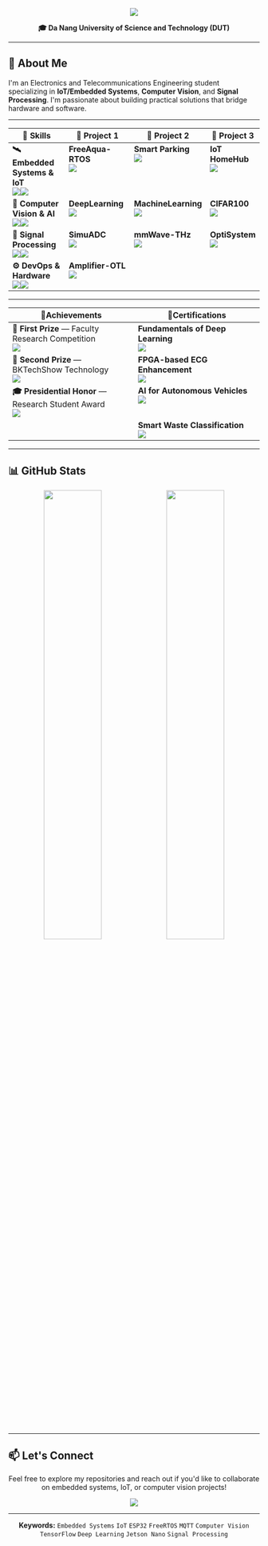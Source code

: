 <p align="center">
  <img src="https://readme-typing-svg.herokuapp.com/?font=Righteous&size=35&center=true&vCenter=true&width=600&height=70&duration=4000&lines=Hi+There!+👋;I'm+Ba+Thanh;Electronics+Engineering" />
</p>
<p align="center">
  <b>🎓 Da Nang University of Science and Technology (DUT)</b>
</p>

---

## 🎯 About Me

I'm an Electronics and Telecommunications Engineering student specializing in **IoT/Embedded Systems**, **Computer Vision**, and **Signal Processing**. I'm passionate about building practical solutions that bridge hardware and software.

---

<table width="120%">
  <thead>
    <tr>
      <th width="30%">🏅 Skills</th>
      <th width="30%">📜 Project 1</th>
      <th width="30%">📜 Project 2</th>
      <th width="30%">📜 Project 3</th>
    </tr>
  </thead>


  <tbody>
    <tr>
      <td valign="top">
        <b>🛰️ Embedded Systems & IoT</b><br/>
        <img src="https://img.shields.io/badge/ESP32-E7352C?style=flat-square&logo=espressif&logoColor=white"/><img src="https://img.shields.io/badge/PlatformIO-FF6600?style=flat-square&logo=platformio&logoColor=white"/>
      </td>
      <td valign="top">
        <b>FreeAqua-RTOS</b><br/>
        <a href="https://github.com/bathanh0309/FreeAqua-RTOS">
          <img src="https://img.shields.io/badge/View-00C7B7?style=for-the-badge&logo=github&logoColor=white"/>
        </a>
      </td>
      <td valign="top">
        <b>Smart Parking</b><br/>
        <a href="https://github.com/bathanh0309/PBL3_Smart_Parking">
          <img src="https://img.shields.io/badge/View-4285F4?style=for-the-badge&logo=github&logoColor=white"/>
        </a>
      </td>
      <td valign="top">
        <b>IoT HomeHub</b><br/>
        <a href="https://github.com/bathanh0309/IoT-HomeHub">
          <img src="https://img.shields.io/badge/View-FF6F00?style=for-the-badge&logo=github&logoColor=white"/>
        </a>
      </td>
    </tr>
    <tr>
      <td valign="top">
        <b>🧠 Computer Vision & AI</b><br/>
        <img src="https://img.shields.io/badge/TensorFlow-FF6F00?style=flat-square&logo=tensorflow&logoColor=white"/><img src="https://img.shields.io/badge/OpenCV-5C3EE8?style=flat-square&logo=opencv&logoColor=white"/>
      </td>
      <td valign="top">
        <b>DeepLearning</b><br/>
        <a href="https://github.com/bathanh0309/DeepLearning">
          <img src="https://img.shields.io/badge/View-FF6F00?style=for-the-badge&logo=github&logoColor=white"/>
        </a>
      </td>
      <td valign="top">
        <b>MachineLearning</b><br/>
        <a href="https://github.com/bathanh0309/MachineLearning">
          <img src="https://img.shields.io/badge/View-0078D7?style=for-the-badge&logo=github&logoColor=white"/>
        </a>
      </td>
      <td valign="top">
        <b>CIFAR100</b><br/>
        <a href="https://github.com/bathanh0309/DeepLearning">
          <img src="https://img.shields.io/badge/View-1f6feb?style=for-the-badge&logo=github&logoColor=white"/>
        </a>
      </td>
    </tr>
    <tr>
      <td valign="top">
        <b>📡 Signal Processing</b><br/>
        <img src="https://img.shields.io/badge/MATLAB-FF8C00?style=flat-square&logo=mathworks&logoColor=white"/><img src="https://img.shields.io/badge/OptiSystem-005BAC?style=flat-square"/>
      </td>
      <td valign="top">
        <b>SimuADC</b><br/>
        <a href="https://github.com/bathanh0309/SimuADC">
          <img src="https://img.shields.io/badge/View-FF8C00?style=for-the-badge&logo=github&logoColor=white"/>
        </a>
      </td>
      <td valign="top">
        <b>mmWave-THz</b><br/>
        <a href="https://github.com/bathanh0309/mmWave-THz">
          <img src="https://img.shields.io/badge/View-6A1B9A?style=for-the-badge&logo=github&logoColor=white"/>
        </a>
      </td>
      <td valign="top">
        <b>OptiSystem</b><br/>
        <a href="https://github.com/bathanh0309/Optisystem">
          <img src="https://img.shields.io/badge/View-005BAC?style=for-the-badge&logo=github&logoColor=white"/>
        </a>
      </td>
    </tr>
    <tr>
      <td valign="top">
        <b>⚙️ DevOps & Hardware</b><br/>
        <img src="https://img.shields.io/badge/Docker-2496ED?style=flat-square&logo=docker&logoColor=white"/><img src="https://img.shields.io/badge/Git-F05032?style=flat-square&logo=git&logoColor=white"/>
      </td>
      <td valign="top">
        <b>Amplifier-OTL</b><br/>
        <a href="https://github.com/bathanh0309/Amplifier-OTL">
          <img src="https://img.shields.io/badge/View-1E5083?style=for-the-badge&logo=github&logoColor=white"/>
        </a>
      </td>
      <td valign="top">
        &nbsp;
      </td>
      <td valign="top">
        &nbsp;
      </td>
    </tr>
  </tbody>
</table>

</div>

---

<div align="center">

<table width="100%">
  <thead>
    <tr>
      <th width="50%">🏅Achievements</th>
      <th width="50%">📜Certifications</th>
    </tr>
  </thead>
  
  <tbody>
    <tr>
      <td valign="top">
        <b>🥇 First Prize</b> — Faculty Research Competition<br/>
        <a href="https://drive.google.com/file/d/1iI_mmLu6SrupykpjnciBaJUs4rW604Rp/view">
          <img src="https://img.shields.io/badge/Certificate-FFD700?style=for-the-badge&logo=googledrive&logoColor=white"/>
        </a>
      </td>
      <td valign="top">
        <b>Fundamentals of Deep Learning</b><br/>
        <a href="https://drive.google.com/file/d/1IS7MKVRLEAUrxG3UAmzJelLf3vWU4Bb1/view">
          <img src="https://img.shields.io/badge/View-76B900?style=for-the-badge&logo=googledrive&logoColor=white"/>
        </a>
      </td>
    </tr>
    <tr>
      <td valign="top">
        <b>🥈 Second Prize</b> — BKTechShow Technology<br/>
        <a href="https://drive.google.com/file/d/1Nn8-F5u36uuBbKG1-ddfdwV_-vlJIkSc/view">
          <img src="https://img.shields.io/badge/Certificate-C0C0C0?style=for-the-badge&logo=googledrive&logoColor=white"/>
        </a>
      </td>
      <td valign="top">
        <b>FPGA-based ECG Enhancement</b><br/>
        <a href="https://drive.google.com/file/d/1GZvRcehhXUOCUiw5jLp3gS9lZ-kPk8T2/view">
          <img src="https://img.shields.io/badge/View-FF6B6B?style=for-the-badge&logo=googledrive&logoColor=white"/>
        </a>
      </td>
    </tr>
    <tr>
      <td valign="top">
        <b>🎓 Presidential Honor</b> — Research Student Award <br/>
        <a href="https://drive.google.com/file/d/1tr2x93TwjTtUAfHl8ggOcIgXE5LCZisv/view">
          <img src="https://img.shields.io/badge/Certificate-4285F4?style=for-the-badge&logo=googledrive&logoColor=white"/>
        </a>
      </td>
      <td valign="top">
       <b>AI for Autonomous Vehicles</b><br/>
        <a href="https://drive.google.com/file/d/1NluBnhDf06USY6wm1r2R16zXldbwUppn/view">
          <img src="https://img.shields.io/badge/View-0A84FF?style=for-the-badge&logo=googledrive&logoColor=white"/>
        </a>
      </td>
    </tr>
    <tr>
      <td valign="top">
        &nbsp;
      </td>
      <td valign="top">
        <b>Smart Waste Classification</b><br/>
        <a href="https://drive.google.com/file/d/16xMIXrvLCCrfZcEmQYMUcUV3Awe2gYDk/view">
          <img src="https://img.shields.io/badge/View-4CAF50?style=for-the-badge&logo=googledrive&logoColor=white"/>
        </a>
      </td>
    </tr>
  </tbody>
</table>

</div>

---

## 📊 GitHub Stats

<p align="center">
  <img width="48%" src="https://github-readme-stats.vercel.app/api?username=bathanh0309&show_icons=true&theme=tokyonight&hide_border=true" />
  <img width="48%" src="https://github-readme-streak-stats.herokuapp.com/?user=bathanh0309&theme=tokyonight&hide_border=true" />
</p>

---

## 📫 Let's Connect

<p align="center">
  Feel free to explore my repositories and reach out if you'd like to collaborate on embedded systems, IoT, or computer vision projects!
</p>

<p align="center">
  <img src="https://komarev.com/ghpvc/?username=bathanh0309&color=blueviolet&style=flat-square&label=Profile+Views" />
</p>

---

<p align="center">
  <b>Keywords:</b> <code>Embedded Systems</code> <code>IoT</code> <code>ESP32</code> <code>FreeRTOS</code> <code>MQTT</code> <code>Computer Vision</code> <code>TensorFlow</code> <code>Deep Learning</code> <code>Jetson Nano</code> <code>Signal Processing</code>
</p>
